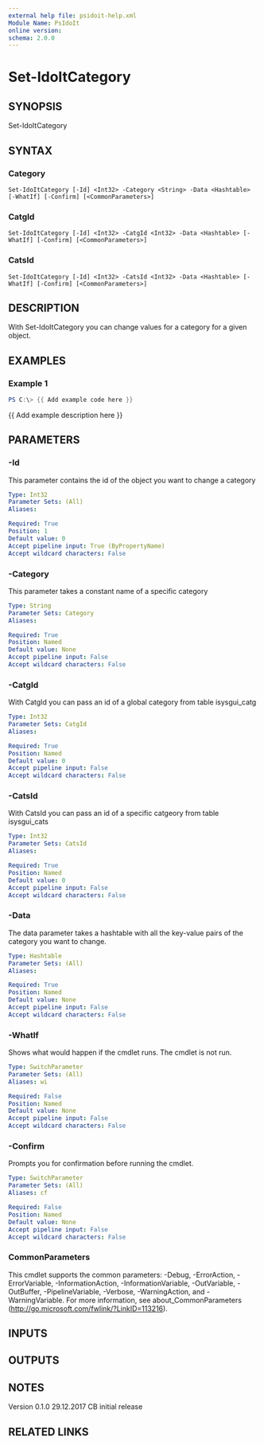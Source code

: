 ```yaml
---
external help file: psidoit-help.xml
Module Name: PsIdoIt
online version:
schema: 2.0.0
---
```


# Set-IdoItCategory

## SYNOPSIS
Set-IdoItCategory

## SYNTAX

### Category
```
Set-IdoItCategory [-Id] <Int32> -Category <String> -Data <Hashtable> [-WhatIf] [-Confirm] [<CommonParameters>]
```

### CatgId
```
Set-IdoItCategory [-Id] <Int32> -CatgId <Int32> -Data <Hashtable> [-WhatIf] [-Confirm] [<CommonParameters>]
```

### CatsId
```
Set-IdoItCategory [-Id] <Int32> -CatsId <Int32> -Data <Hashtable> [-WhatIf] [-Confirm] [<CommonParameters>]
```

## DESCRIPTION
With Set-IdoItCategory you can change values for a category for a given object.

## EXAMPLES

### Example 1
```powershell
PS C:\> {{ Add example code here }}
```

{{ Add example description here }}

## PARAMETERS

### -Id
This parameter contains the id of the object you want to change a category

```yaml
Type: Int32
Parameter Sets: (All)
Aliases:

Required: True
Position: 1
Default value: 0
Accept pipeline input: True (ByPropertyName)
Accept wildcard characters: False
```

### -Category
This parameter takes a constant name of a specific category

```yaml
Type: String
Parameter Sets: Category
Aliases:

Required: True
Position: Named
Default value: None
Accept pipeline input: False
Accept wildcard characters: False
```

### -CatgId
With CatgId you can pass an id of a global category from table isysgui_catg

```yaml
Type: Int32
Parameter Sets: CatgId
Aliases:

Required: True
Position: Named
Default value: 0
Accept pipeline input: False
Accept wildcard characters: False
```

### -CatsId
With CatsId you can pass an id of a specific catgeory from table isysgui_cats

```yaml
Type: Int32
Parameter Sets: CatsId
Aliases:

Required: True
Position: Named
Default value: 0
Accept pipeline input: False
Accept wildcard characters: False
```

### -Data
The data parameter takes a hashtable with all the key-value pairs of the category you want to change.

```yaml
Type: Hashtable
Parameter Sets: (All)
Aliases:

Required: True
Position: Named
Default value: None
Accept pipeline input: False
Accept wildcard characters: False
```

### -WhatIf
Shows what would happen if the cmdlet runs.
The cmdlet is not run.

```yaml
Type: SwitchParameter
Parameter Sets: (All)
Aliases: wi

Required: False
Position: Named
Default value: None
Accept pipeline input: False
Accept wildcard characters: False
```

### -Confirm
Prompts you for confirmation before running the cmdlet.

```yaml
Type: SwitchParameter
Parameter Sets: (All)
Aliases: cf

Required: False
Position: Named
Default value: None
Accept pipeline input: False
Accept wildcard characters: False
```

### CommonParameters
This cmdlet supports the common parameters: -Debug, -ErrorAction, -ErrorVariable, -InformationAction, -InformationVariable, -OutVariable, -OutBuffer, -PipelineVariable, -Verbose, -WarningAction, and -WarningVariable.
For more information, see about_CommonParameters (http://go.microsoft.com/fwlink/?LinkID=113216).

## INPUTS

## OUTPUTS

## NOTES
Version
0.1.0     29.12.2017  CB  initial release

## RELATED LINKS
